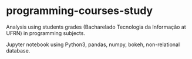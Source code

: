 # programming-courses-study

Analysis using students grades (Bacharelado Tecnologia da Informação at UFRN) in programming subjects. 

Jupyter notebook using Python3, pandas, numpy, bokeh, non-relational database. 
